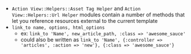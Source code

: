 * `Action View::Helpers::Asset Tag Helper` and `Action View::Helpers::Url Helper` modules contain a number of methods that let you reference resources external to the current template
* `link_to name, options, html_options`
  * ex: `link_to 'Name', new_article_path, :class => 'awesome_sauce'`
  * could also be written as `link_to 'Name', {:controller => 'articles', :action => 'new'}, {:class => 'awesome_sauce'}` 